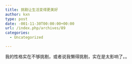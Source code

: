 ```yaml
---
title: 挑剔让生活变得更美好
author: kxn
type: post
date: -001-11-30T00:00:00+00:00
url: /index.php/archives/89
categories:
  - Uncategorized

---
```

我的性格实在不够挑剔，或者说我懒得挑剔，实在是太影响了。。